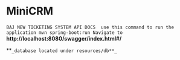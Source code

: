 # MiniCRM
`
BAJ NEW TICKETING SYSTEM
API DOCS 
use this command to run the application
mvn spring-boot:run
Navigate to `
**http://localhost:8080/swagger/index.html#/**

**`_database located under resources/db**_
`